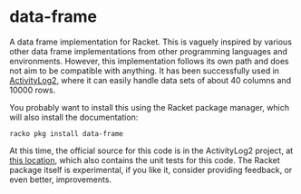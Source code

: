 # data-frame

A data frame implementation for Racket.  This is vaguely inspired by various
other data frame implementations from other programming languages and
environments.  However, this implementation follows its own path and does not
aim to be compatible with anything.  It has been successfully used in
[ActivityLog2](https://github.com/alex-hhh/ActivityLog2), where it can easily
handle data sets of about 40 columns and 10000 rows.

You probably want to install this using the Racket package manager, which will
also install the documentation:

    racko pkg install data-frame
    
At this time, the official source for this code is in the ActivityLog2
project, at [this
location](https://github.com/alex-hhh/ActivityLog2/tree/master/rkt/data-frame),
which also contains the unit tests for this code.  The Racket package itself
is experimental, if you like it, consider providing feedback, or even better,
improvements.
